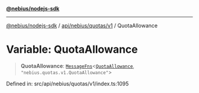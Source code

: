 [**@nebius/nodejs-sdk**](../../../../../README.md)

---

[@nebius/nodejs-sdk](../../../../../README.md) / [api/nebius/quotas/v1](../README.md) / QuotaAllowance

# Variable: QuotaAllowance

> **QuotaAllowance**: [`MessageFns`](../../../../../runtime/protos/core/interfaces/MessageFns.md)\<[`QuotaAllowance`](../interfaces/QuotaAllowance.md), `"nebius.quotas.v1.QuotaAllowance"`\>

Defined in: src/api/nebius/quotas/v1/index.ts:1095
